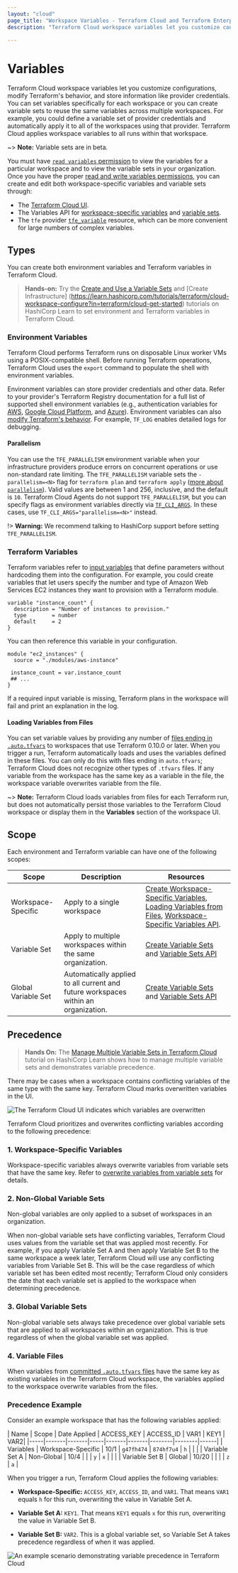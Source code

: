 ```yaml
---
layout: "cloud"
page_title: "Workspace Variables - Terraform Cloud and Terraform Enterprise"
description: "Terraform Cloud workspace variables let you customize configurations, modify Terraform's behavior, and store information like provider credentials."

---
```


# Variables

Terraform Cloud workspace variables let you customize configurations, modify Terraform's behavior, and store information like provider credentials. You can set variables specifically for each workspace or you can create variable sets to reuse the same variables across multiple workspaces. For example, you could define a variable set of provider credentials and automatically apply it to all of the workspaces using that provider. Terraform Cloud applies workspace variables to all runs within that workspace.

~> **Note:** Variable sets are in beta.

You must have [`read variables` permission](/docs/cloud/users-teams-organizations/permissions.html#general-workspace-permissions) to view the variables for a particular workspace and to view the variable sets in your organization. Once you have the proper [read and write variables permissions](/docs/cloud/users-teams-organizations/permissions.html#general-workspace-permissions), you can create and edit both workspace-specific variables and variable sets through:

- The [Terraform Cloud UI](/docs/cloud/workspaces/managing-variables.html).
- The Variables API for [workspace-specific variables](/docs/cloud/api/workspace-variables.html) and [variable sets](/docs/cloud/api/variable-sets.html).
- The `tfe` provider [`tfe_variable`](https://registry.terraform.io/providers/hashicorp/tfe/latest/docs/resources/variable) resource, which can be more convenient for large numbers of complex variables.

[permissions-citation]: #intentionally-unused---keep-for-maintainers



## Types

You can create both  environment variables and Terraform variables in Terraform Cloud.

> **Hands-on:** Try the [Create and Use a Variable Sets](https://learn.hashicorp.com/tutorials/terraform/cloud-create-variable-set?in=terraform/cloud-get-started) and [Create Infrastructure] (https://learn.hashicorp.com/tutorials/terraform/cloud-workspace-configure?in=terraform/cloud-get-started) tutorials on HashiCorp Learn to set environment and Terraform variables in Terraform Cloud.

### Environment Variables

Terraform Cloud performs Terraform runs on disposable Linux worker VMs using a POSIX-compatible shell. Before running Terraform operations, Terraform Cloud uses the `export` command to populate the shell with environment variables.

Environment variables can store provider credentials and other data. Refer to your provider's Terraform Registry documentation for a full list of supported shell environment variables (e.g., authentication variables for [AWS](https://registry.terraform.io/providers/hashicorp/aws/latest/docs#environment-variables), [Google Cloud Platform](https://registry.terraform.io/providers/hashicorp/google/latest/docs/guides/getting_started#adding-credentials), and [Azure](https://registry.terraform.io/providers/hashicorp/azurerm/latest/docs#argument-reference)). Environment variables can also [modify Terraform's behavior](/docs/cli/config/environment-variables.html). For example, `TF_LOG` enables detailed logs for debugging.

#### Parallelism

You can use the `TFE_PARALLELISM` environment variable when your infrastructure providers produce errors on concurrent operations or use non-standard rate limiting. The `TFE_PARALLELISM` variable sets the  `-parallelism=<N>` flag for  `terraform plan` and `terraform apply`  ([more about `parallelism`](/docs/internals/graph.html#walking-the-graph)). Valid values are between 1 and 256, inclusive, and the default is `10`. Terraform Cloud Agents do not support `TFE_PARALLELISM`, but you can specify flags as environment variables directly via [`TF_CLI_ARGS`](/docs/cli/config/environment-variables.html#tf-cli-args). In these cases, use `TF_CLI_ARGS="parallelism=<N>"` instead.

!> **Warning:** We recommend talking to HashiCorp support before setting `TFE_PARALLELISM`.

### Terraform Variables

Terraform variables refer to [input variables](/docs/language/values/variables.html) that define parameters without hardcoding them into the configuration. For example, you could create variables that let users specify the number and type of Amazon Web Services EC2 instances they want to provision with a Terraform module.

``` hcl
variable "instance_count" {
  description = "Number of instances to provision."
  type        = number
  default     = 2
}
```

You can then reference this variable in your configuration.

``` hcl
module "ec2_instances" {
  source = "./modules/aws-instance"

 instance_count = var.instance_count
 ## ...
}
```

If a required input variable is missing, Terraform plans in the workspace will fail and print an explanation in the log.

#### Loading Variables from Files

You can set variable values by providing any number of [files ending in `.auto.tfvars`](/docs/language/values/variables.html#variable-files) to workspaces that use Terraform 0.10.0 or later. When you trigger a run, Terraform automatically loads and uses the variables defined in these files. You can only do this with files ending in `auto.tfvars`; Terraform Cloud does not recognize other types of `.tfvars` files. If any variable from the workspace has the same key as a variable in the file, the workspace variable overwrites variable from the file.

~> **Note:** Terraform Cloud loads variables from files for each Terraform run, but does not automatically persist those variables to the Terraform Cloud workspace or display them in the **Variables** section of the workspace UI.

## Scope

Each environment and Terraform variable can have one of the following scopes:

| Scope | Description| Resources |
|-------|------------|-----------|
|Workspace-Specific | Apply to a single workspace | [Create Workspace-Specific Variables](/docs/cloud/workspaces/managing-variables.html#workspace-specific-variables), [Loading Variables from Files](#loading-variables-from-files), [Workspace-Specific Variables API](/docs/cloud/api/workspace-variables.html).|
|Variable Set | Apply to multiple workspaces within the same organization. | [Create Variable Sets](/docs/cloud/workspaces/managing-variables.html#variable-sets) and [Variable Sets API](/docs/cloud/api/variable-sets.html)|
|Global Variable Set | Automatically applied to all current and future workspaces within an organization. | [Create Variable Sets](/docs/cloud/workspaces/managing-variables.html#variable-sets) and [Variable Sets API](/docs/cloud/api/variable-sets.html)|



## Precedence

> **Hands On:** The [Manage Multiple Variable Sets in Terraform Cloud](https://learn.hashicorp.com/tutorials/terraform/cloud-multiple-variable-sets) tutorial on HashiCorp Learn shows how to manage multiple variable sets and demonstrates variable precedence.


There may be cases when a workspace contains conflicting variables of the same type with the same key. Terraform Cloud marks overwritten variables in the UI.

![The Terraform Cloud UI indicates which variables are overwritten](/docs/cloud/workspaces/images/ui-overwritten-variables.png)

Terraform Cloud prioritizes and overwrites conflicting variables according to the following precedence:

### 1. Workspace-Specific Variables

Workspace-specific variables always overwrite variables from variable sets that have the same key. Refer to [overwrite variables from variable sets](/docs/cloud/workspaces/managing-variables.html#overwrite-variable-sets) for details.

### 2. Non-Global Variable Sets

Non-global variables are only applied to a subset of workspaces in an organization.

When non-global variable sets have conflicting variables, Terraform Cloud uses values from the variable set that was applied most recently. For example, if you apply Variable Set A and then apply Variable Set B to the same workspace a week later, Terraform Cloud will use any conflicting variables from Variable Set B. This will be the case regardless of which variable set has been edited most recently; Terraform Cloud only considers the date that each variable set is applied to the workspace when determining precedence.

### 3. Global Variable Sets

Non-global variable sets always take precedence over global variable sets that are applied to all workspaces within an organization. This is true regardless of when the global variable set was applied.

### 4. Variable Files

When variables from [committed `.auto.tfvars` files](#loading-variables-from-files) have the same key as existing variables in the Terraform Cloud workspace, the variables applied to the workspace overwrite variables from the files.



### Precedence Example

Consider an example workspace that has the following variables applied:

| Name | Scope | Date Applied | ACCESS_KEY | ACCESS_ID | VAR1 | KEY1 | VAR2|
|-----|-------|-------|-----|-------|-------|--------|--------|------|
| Variables | Workspace-Specific | 10/1 | `g47fh474` | `874hf7u4` | `h` |     |     |
| Variable Set A | Non-Global | 10/4 |   |   | `y` | `x` |   |   |
| Variable Set B | Global | 10/20 |   |     |   |  `z` | `a` |

When you trigger a run, Terraform Cloud applies the following variables:

- **Workspace-Specific:** `ACCESS_KEY`, `ACCESS_ID`, and `VAR1`. That means `VAR1` equals `h` for this run, overwriting the value in Variable Set A.

- **Variable Set A:** `KEY1`. That means `KEY1` equals `x` for this run, overwriting the value in Variable Set B.

- **Variable Set B:** `VAR2`. This is a global variable set, so Variable Set A takes precedence regardless of when it was applied.

![An example scenario demonstrating variable precedence in Terraform Cloud](/docs/cloud/workspaces/images/variable-precedence-example.png)